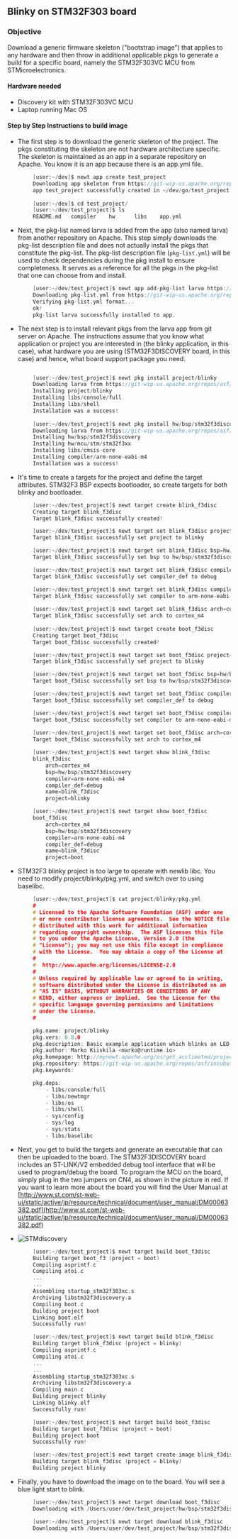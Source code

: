 ## Blinky on STM32F303 board

### Objective

Download a generic firmware skeleton ("bootstrap image") that applies to any hardware and then throw in additional applicable pkgs to generate a build for a specific board, namely the STM32F303VC MCU from STMicroelectronics.

#### Hardware needed

* Discovery kit with STM32F303VC MCU
* Laptop running Mac OS


#### Step by Step Instructions to build image

* The first step is to download the generic skeleton of the project. The pkgs constituting the skeleton are not hardware architecture specific. The skeleton is maintained as an app in a separate repository on Apache. You know it is an app because there is an app.yml file. 

```c
        [user:~/dev]$ newt app create test_project
        Downloading app skeleton from https://git-wip-us.apache.org/repos/asf/incubator-mynewt-tadpole.git... ok!
        app test_project successfully created in ~/dev/go/test_project
    
        [user:~/dev]$ cd test_project/
        [user:~/dev/test_project]$ ls
        README.md	compiler	hw		libs	app.yml
```

* Next, the pkg-list named larva is added from the app (also named larva) from another repository on Apache. This step simply downloads the pkg-list description file and does not actually install the pkgs that constitute the pkg-list. The pkg-list description file (`pkg-list.yml`) will be used to check dependencies during the pkg install to ensure completeness. It serves as a reference for all the pkgs in the pkg-list that one can choose from and install.
```c
        [user:~/dev/test_project]$ newt app add-pkg-list larva https://git-wip-us.apache.org/repos/asf/incubator-mynewt-larva.git
        Downloading pkg-list.yml from https://git-wip-us.apache.org/repos/asf/incubator-mynewt-larva.git/master... ok!
        Verifying pkg-list.yml format...
        ok!
        pkg-list larva successfully installed to app.
```

* The next step is to install relevant pkgs from the larva app from git server on Apache. The instructions assume that you know what application or project you are interested in (the blinky application, in this case), what hardware you are using (STM32F3DISCOVERY board, in this case) and hence, what board support package you need. 

```c

        [user:~/dev/test_project]$ newt pkg install project/blinky          
        Downloading larva from https://git-wip-us.apache.org/repos/asf/incubator-mynewt-larva/master... ok!
        Installing project/blinky
        Installing libs/console/full
        Installing libs/shell
        Installation was a success!
    
        [user:~/dev/test_project]$ newt pkg install hw/bsp/stm32f3discovery
        Downloading larva from https://git-wip-us.apache.org/repos/asf/incubator-mynewt-larva/master... ok!
        Installing hw/bsp/stm32f3discovery
        Installing hw/mcu/stm/stm32f3xx
        Installing libs/cmsis-core
        Installing compiler/arm-none-eabi-m4
        Installation was a success!
```

* It's time to create a targets for the project and define the target attributes. STM32F3 BSP expects bootloader, so create targets for both blinky and bootloader.
```c
        [user:~/dev/test_project]$ newt target create blink_f3disc
        Creating target blink_f3disc
        Target blink_f3disc successfully created!

        [user:~/dev/test_project]$ newt target set blink_f3disc project=blinky
        Target blink_f3disc successfully set project to blinky

        [user:~/dev/test_project]$ newt target set blink_f3disc bsp=hw/bsp/stm32f3discovery
        Target blink_f3disc successfully set bsp to hw/bsp/stm32f3discovery

        [user:~/dev/test_project]$ newt target set blink_f3disc compiler_def=debug
        Target blink_f3disc successfully set compiler_def to debug

        [user:~/dev/test_project]$ newt target set blink_f3disc compiler=arm-none-eabi-m4
        Target blink_f3disc successfully set compiler to arm-none-eabi-m4
        
        [user:~/dev/test_project]$ newt target set blink_f3disc arch=cortex_m4
        Target blink_f3disc successfully set arch to cortex_m4
        
        [user:~/dev/test_project]$ newt target create boot_f3disc
        Creating target boot_f3disc
        Target boot_f3disc successfully created!

        [user:~/dev/test_project]$ newt target set boot_f3disc project=boot
        Target blink_f3disc successfully set project to blinky

        [user:~/dev/test_project]$ newt target set boot_f3disc bsp=hw/bsp/stm32f3discovery
        Target boot_f3disc successfully set bsp to hw/bsp/stm32f3discovery

        [user:~/dev/test_project]$ newt target set boot_f3disc compiler_def=optimized
        Target boot_f3disc successfully set compiler_def to debug

        [user:~/dev/test_project]$ newt target set boot_f3disc compiler=arm-none-eabi-m4
        Target boot_f3disc successfully set compiler to arm-none-eabi-m4
        
        [user:~/dev/test_project]$ newt target set boot_f3disc arch=cortex_m4
        Target boot_f3disc successfully set arch to cortex_m4

        [user:~/dev/test_project]$ newt target show blink_f3disc
        blink_f3disc
	        arch=cortex_m4
	        bsp=hw/bsp/stm32f3discovery
	        compiler=arm-none-eabi-m4
	        compiler_def=debug
	        name=blink_f3disc
	        project=blinky

        [user:~/dev/test_project]$ newt target show boot_f3disc
        boot_f3disc
	        arch=cortex_m4
	        bsp=hw/bsp/stm32f3discovery
	        compiler=arm-none-eabi-m4
	        compiler_def=debug
	        name=blink_f3disc
	        project=boot

```

* STM32F3 blinky project is too large to operate with newlib libc. You need to modify project/blinky/pkg.yml, and switch over to using baselibc.

```c
        [user:~/dev/test_project]$ cat project/blinky/pkg.yml 
        #
        # Licensed to the Apache Software Foundation (ASF) under one
        # or more contributor license agreements.  See the NOTICE file
        # distributed with this work for additional information
        # regarding copyright ownership.  The ASF licenses this file
        # to you under the Apache License, Version 2.0 (the
        # "License"); you may not use this file except in compliance
        # with the License.  You may obtain a copy of the License at
        #
        #  http://www.apache.org/licenses/LICENSE-2.0
        #
        # Unless required by applicable law or agreed to in writing,
        # software distributed under the License is distributed on an
        # "AS IS" BASIS, WITHOUT WARRANTIES OR CONDITIONS OF ANY
        # KIND, either express or implied.  See the License for the
        # specific language governing permissions and limitations
        # under the License.
        #

        pkg.name: project/blinky
        pkg.vers: 0.8.0
        pkg.description: Basic example application which blinks an LED.
        pkg.author: Marko Kiiskila <marko@runtime.io>
        pkg.homepage: http://mynewt.apache.org/os/get_acclimated/project2/
        pkg.repository: https://git-wip-us.apache.org/repos/asf/incubator-mynewt-larva
        pkg.keywords:

        pkg.deps:
            - libs/console/full
            - libs/newtmgr
            - libs/os
            - libs/shell
            - sys/config
            - sys/log
            - sys/stats
            - libs/baselibc
```

* Next, you get to build the targets and generate an executable that can then be uploaded to the board. The STM32F3DISCOVERY board includes an ST-LINK/V2 embedded debug tool interface that will be used to program/debug the board. To program the MCU on the board, simply plug in the two jumpers on CN4, as shown in the picture in red. If you want to learn more about the board you will find the User Manual at [http://www.st.com/st-web-ui/static/active/jp/resource/technical/document/user_manual/DM00063382.pdf](http://www.st.com/st-web-ui/static/active/jp/resource/technical/document/user_manual/DM00063382.pdf)

* ![STMdiscovery](pics/STM32f3discovery_connector.png)

```c  
        [user:~/dev/test_project]$ newt target build boot_f3disc
        Building target boot_f3 (project = boot)
        Compiling asprintf.c
        Compiling atoi.c
        ...
        ...
        Assembling startup_stm32f303xc.s
        Archiving libstm32f3discovery.a
        Compiling boot.c
        Building project boot
        Linking boot.elf
        Successfully run!

        [user:~/dev/test_project]$ newt target build blink_f3disc
        Building target blink_f3disc (project = blinky)
        Compiling asprintf.c
        Compiling atoi.c
        ...
        ...
        Assembling startup_stm32f303xc.s
        Archiving libstm32f3discovery.a
        Compiling main.c
        Building project blinky
        Linking blinky.elf
        Successfully run!

        [user:~/dev/test_project]$ newt target build boot_f3disc
        Building target boot_f3disc (project = boot)
        Building project boot
        Successfully run!

        [user:~/dev/test_project]$ newt target create-image blink_f3disc 0.0.1
        Building target blink_f3disc (project = blinky)
        Building project blinky

```

* Finally, you have to download the image on to the board. You will see a blue light start to blink.
```c
        [user:~/dev/test_project]$ newt target download boot_f3disc
        Downloading with /Users/user/dev/test_project/hw/bsp/stm32f3discovery/stm32f3discovery_download.sh

        [user:~/dev/test_project]$ newt target download blink_f3disc
        Downloading with /Users/user/dev/test_project/hw/bsp/stm32f3discovery/stm32f3discovery_download.sh
```
 
